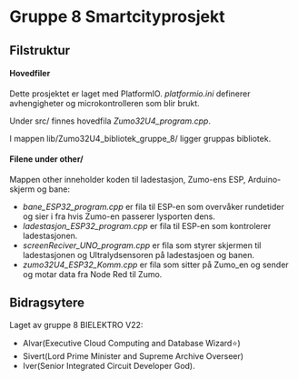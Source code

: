 # Gruppe 8 Smartcityprosjekt

## Filstruktur 
#### Hovedfiler
Dette prosjektet er laget med PlatformIO. *platformio.ini* definerer avhengigheter og microkontrolleren som blir brukt.

Under src/ finnes hovedfila *Zumo32U4_program.cpp*.

I mappen lib/Zumo32U4\_bibliotek\_gruppe\_8/ ligger gruppas bibliotek.

#### Filene under other/ 
Mappen other inneholder koden til ladestasjon, Zumo-ens ESP, Arduino-skjerm og bane:
- *bane\_ESP32\_program.cpp* er fila til ESP-en som overvåker rundetider og sier i fra hvis Zumo-en passerer lysporten dens.
- *ladestasjon\_ESP32\_program.cpp* er fila til ESP-en som kontrolerer ladestasjonen.
- *screenReciver\_UNO\_program.cpp* er fila som styrer skjermen til ladestasjonen og Ultralydsensoren på ladestasjoen og banen.
- *zumo32U4\_ESP32\_Komm.cpp* er fila som sitter på Zumo_en og sender og motar data fra Node Red til Zumo.


## Bidragsytere
Laget av gruppe 8 BIELEKTRO V22: 
- Alvar(Executive Cloud Computing and Database Wizard⭐)
- Sivert(Lord Prime Minister and Supreme Archive Overseer) 
- Iver(Senior Integrated Circuit Developer God).
